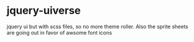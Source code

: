 jquery-uiverse
==============

jquery ui but with scss files, so no more theme roller. Also the sprite sheets are going out in favor of awsome font icons
